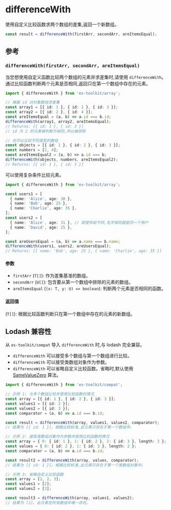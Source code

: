 # differenceWith

使用自定义比较函数求两个数组的差集,返回一个新数组。

```typescript
const result = differenceWith(firstArr, secondArr, areItemsEqual);
```

## 参考

### `differenceWith(firstArr, secondArr, areItemsEqual)`

当您想使用自定义函数比较两个数组的元素并求差集时,请使用 `differenceWith`。通过比较函数判断两个元素是否相同,返回只在第一个数组中存在的元素。

```typescript
import { differenceWith } from 'es-toolkit/array';

// 根据 id 对对象数组求差集
const array1 = [{ id: 1 }, { id: 2 }, { id: 3 }];
const array2 = [{ id: 2 }, { id: 4 }];
const areItemsEqual = (a, b) => a.id === b.id;
differenceWith(array1, array2, areItemsEqual);
// Returns: [{ id: 1 }, { id: 3 }]
// id 为 2 的元素被判断为相同,所以被排除

// 也可以比较不同类型的数组
const objects = [{ id: 1 }, { id: 2 }, { id: 3 }];
const numbers = [2, 4];
const areItemsEqual2 = (a, b) => a.id === b;
differenceWith(objects, numbers, areItemsEqual2);
// Returns: [{ id: 1 }, { id: 3 }]
```

可以使用复杂条件比较元素。

```typescript
import { differenceWith } from 'es-toolkit/array';

const users1 = [
  { name: 'Alice', age: 30 },
  { name: 'Bob', age: 25 },
  { name: 'Charlie', age: 35 },
];
const users2 = [
  { name: 'Alice', age: 31 }, // 即使年龄不同,名字相同就是同一个用户
  { name: 'David', age: 25 },
];

const areUsersEqual = (a, b) => a.name === b.name;
differenceWith(users1, users2, areUsersEqual);
// Returns: [{ name: 'Bob', age: 25 }, { name: 'Charlie', age: 35 }]
```

#### 参数

- `firstArr` (`T[]`): 作为差集基准的数组。
- `secondArr` (`U[]`): 包含要从第一个数组中排除的元素的数组。
- `areItemsEqual` (`(x: T, y: U) => boolean`): 判断两个元素是否相同的函数。

#### 返回值

(`T[]`): 根据比较函数判断只在第一个数组中存在的元素的新数组。

## Lodash 兼容性

从 `es-toolkit/compat` 导入 `differenceWith` 时,与 lodash 完全兼容。

- `differenceWith` 可以接受多个数组与第一个数组进行比较。
- `differenceWith` 可以接受类数组对象作为参数。
- `differenceWith` 可以省略自定义比较函数。省略时,默认使用 [SameValueZero](https://tc39.es/ecma262/multipage/abstract-operations.html#sec-samevaluezero) 算法。

```typescript
import { differenceWith } from 'es-toolkit/compat';

// 示例 1: 与多个数组比较并使用比较函数的情况
const array = [{ id: 1 }, { id: 2 }, { id: 3 }];
const values1 = [{ id: 2 }];
const values2 = [{ id: 3 }];
const comparator = (a, b) => a.id === b.id;

const result = differenceWith(array, values1, values2, comparator);
// 结果为 [{ id: 1 }]。根据比较标准,此元素只存在于第一个数组中。

// 示例 2: 接受类数组对象作为参数并使用比较函数的情况
const array = { 0: { id: 1 }, 1: { id: 2 }, 2: { id: 3 }, length: 3 };
const values = { 0: { id: 2 }, 1: { id: 3 }, length: 2 };
const comparator = (a, b) => a.id === b.id;

const result2 = differenceWith(array, values, comparator);
// 结果为 [{ id: 1 }]。根据比较标准,此元素只存在于第一个类数组对象中。

// 示例 3: 省略自定义比较函数
const array = [1, 2, 3];
const values1 = [2];
const values2 = [3];

const result3 = differenceWith(array, values1, values2);
// 结果为 [1]。此元素在所有数组中唯一存在。
```
